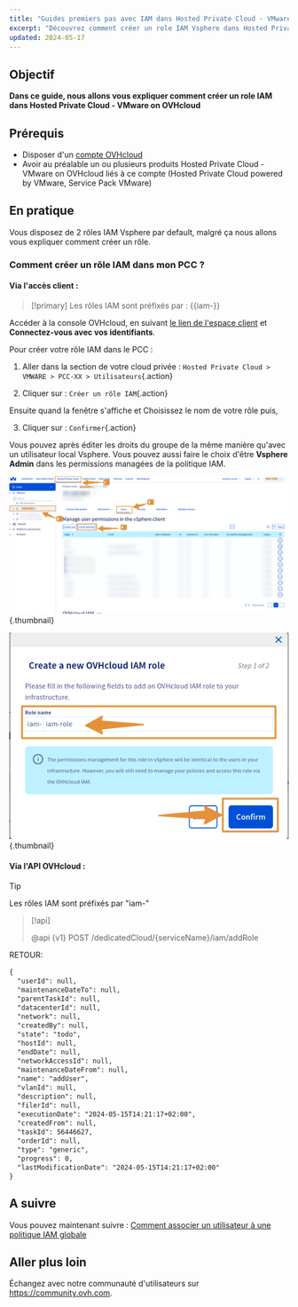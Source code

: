 ```yaml
---
title: "Guides premiers pas avec IAM dans Hosted Private Cloud - VMware on OVHcloud"
excerpt: "Découvrez comment créer un role IAM Vsphere dans Hosted Private Cloud - VMware on OVHcloud"
updated: 2024-05-17
---
```


## Objectif

**Dans ce guide, nous allons vous expliquer comment créer un role IAM dans Hosted Private Cloud - VMware on OVHcloud**

## Prérequis

- Disposer d'un [compte OVHcloud](/pages/account_and_service_management/account_information/ovhcloud-account-creation)
- Avoir au préalable un ou plusieurs produits Hosted Private Cloud - VMware on OVHcloud liés à ce compte (Hosted Private Cloud powered by VMware, Service Pack VMware)

## En pratique

Vous disposez de 2 rôles IAM Vsphere par default, malgré ça nous allons vous expliquer comment créer un rôle.

### Comment créer un rôle IAM dans mon PCC ?

#### Via l'accès client :
> [!primary]
> Les rôles IAM sont préfixés par : {{iam-}}

Accéder à la console OVHcloud, en suivant [le lien de l'espace client](/links/manager) et **Connectez-vous avec vos identifiants**.

Pour créer votre rôle IAM dans le PCC : 

1. Aller dans la section de votre cloud privée : `Hosted Private Cloud > VMWARE > PCC-XX > Utilisateurs`{.action}

2. Cliquer sur : `Créer un rôle IAM`{.action}
      
Ensuite quand la fenêtre s'affiche et Choisissez le nom de votre rôle puis,

3. Cliquer sur : `Confirmer`{.action}

Vous pouvez après éditer les droits du groupe de la même manière qu'avec un utilisateur local Vsphere. Vous pouvez aussi faire le choix d'être **Vsphere Admin** dans les permissions managées de la politique IAM.

![IAM role add](images/iam_role_8.png){.thumbnail}

![IAM role add](images/iam_role_9.png){.thumbnail}

#### Via l'API OVHcloud : 

> [!TIP]
> Les rôles IAM sont préfixés par "iam-"

> [!api]
>
> @api {v1} POST /dedicatedCloud/{serviceName}/iam/addRole
>

RETOUR:
```Shell
{
  "userId": null,
  "maintenanceDateTo": null,
  "parentTaskId": null,
  "datacenterId": null,
  "network": null,
  "createdBy": null,
  "state": "todo",
  "hostId": null,
  "endDate": null,
  "networkAccessId": null,
  "maintenanceDateFrom": null,
  "name": "addUser",
  "vlanId": null,
  "description": null,
  "filerId": null,
  "executionDate": "2024-05-15T14:21:17+02:00",
  "createdFrom": null,
  "taskId": 56446627,
  "orderId": null,
  "type": "generic",
  "progress": 0,
  "lastModificationDate": "2024-05-15T14:21:17+02:00"
}
```

## A suivre
Vous pouvez maintenant suivre : [Comment associer un utilisateur à une politique IAM globale](/pages/hosted_private_cloud/hosted_private_cloud_powered_by_vmware/vmware_iam_user_policy)

## Aller plus loin

Échangez avec notre communauté d'utilisateurs sur <https://community.ovh.com>.

